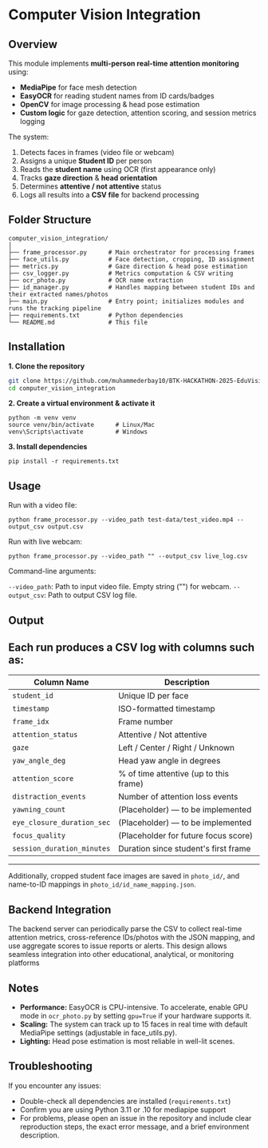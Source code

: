 # Computer Vision Integration

## Overview

This module implements **multi-person real-time attention monitoring** using:
- **MediaPipe** for face mesh detection  
- **EasyOCR** for reading student names from ID cards/badges  
- **OpenCV** for image processing & head pose estimation  
- **Custom logic** for gaze detection, attention scoring, and session metrics logging  

The system:
1. Detects faces in frames (video file or webcam)  
2. Assigns a unique **Student ID** per person  
3. Reads the **student name** using OCR (first appearance only)  
4. Tracks **gaze direction** & **head orientation**  
5. Determines **attentive / not attentive** status  
6. Logs all results into a **CSV file** for backend processing  


## Folder Structure
```
computer_vision_integration/
│
├── frame_processor.py      # Main orchestrator for processing frames
├── face_utils.py           # Face detection, cropping, ID assignment
├── metrics.py              # Gaze direction & head pose estimation
├── csv_logger.py           # Metrics computation & CSV writing
├── ocr_photo.py            # OCR name extraction
├── id_manager.py           # Handles mapping between student IDs and their extracted names/photos
├── main.py                 # Entry point; initializes modules and runs the tracking pipeline
├── requirements.txt        # Python dependencies
└── README.md               # This file
```

## Installation

**1. Clone the repository**
```bash
git clone https://github.com/muhammederbay10/BTK-HACKATHON-2025-EduVision.git
cd computer_vision_integration
```
**2. Create a virtual environment & activate it**
```
python -m venv venv
source venv/bin/activate      # Linux/Mac
venv\Scripts\activate         # Windows
```
**3. Install dependencies**
```
pip install -r requirements.txt
```

## Usage
Run with a video file:
```
python frame_processor.py --video_path test-data/test_video.mp4 --output_csv output.csv
```

Run with live webcam:
```
python frame_processor.py --video_path "" --output_csv live_log.csv
```
Command-line arguments:

```--video_path```:	Path to input video file. Empty string ("") for webcam.
```--output_csv```:	Path to output CSV log file.

## Output
Each run produces a CSV log with columns such as:
---
| Column Name               | Description                                              |
|---------------------------|----------------------------------------------------------|
| `student_id`              | Unique ID per face                                       |
| `timestamp`               | ISO-formatted timestamp                                  |
| `frame_idx`               | Frame number                                             |
| `attention_status`        | Attentive / Not attentive                                |
| `gaze`                    | Left / Center / Right / Unknown                          |
| `yaw_angle_deg`           | Head yaw angle in degrees                                |
| `attention_score`         | % of time attentive (up to this frame)                   |
| `distraction_events`      | Number of attention loss events                          |
| `yawning_count`           | (Placeholder) — to be implemented                        |
| `eye_closure_duration_sec`| (Placeholder) — to be implemented                        |
| `focus_quality`           | (Placeholder for future focus score)                     |
| `session_duration_minutes`| Duration since student's first frame                     |
---

Additionally, cropped student face images are saved in ```photo_id/```, and name-to-ID mappings in ```photo_id/id_name_mapping.json```.

## Backend Integration

The backend server can periodically parse the CSV to collect real-time attention metrics, cross-reference IDs/photos with the JSON mapping, and use aggregate scores to issue reports or alerts. This design allows seamless integration into other educational, analytical, or monitoring platforms

## Notes

- **Performance:** EasyOCR is CPU-intensive. To accelerate, enable GPU mode in ```ocr_photo.py``` by setting ```gpu=True``` if your hardware supports it.
- **Scaling:** The system can track up to 15 faces in real time with default MediaPipe settings (adjustable in face_utils.py).
- **Lighting:** Head pose estimation is most reliable in well-lit scenes.

## Troubleshooting
If you encounter any issues:
- Double-check all dependencies are installed (```requirements.txt```)
- Confirm you are using Python 3.11 or .10 for mediapipe support
- For problems, please open an issue in the repository and include clear reproduction steps, the exact error message, and a brief environment description.